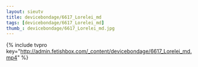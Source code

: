 ```yaml
--- 
layout: sieutv
title: devicebondage/6617_Lorelei_md
tags: [devicebondage/6617_Lorelei_md]
thumb_: devicebondage/6617_Lorelei_md.jpg
---
```

{% include tvpro key="http://admin.fetishbox.com/_content/devicebondage/6617_Lorelei_md.mp4" %} 
